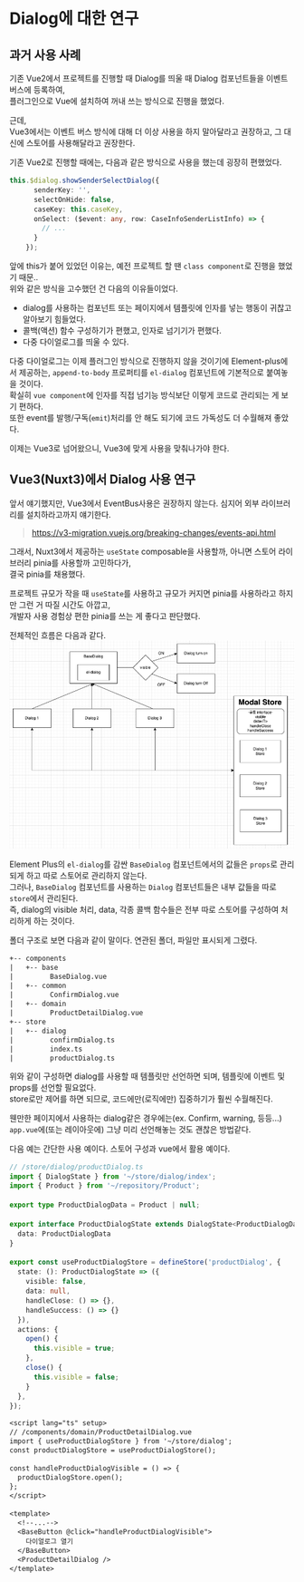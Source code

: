 # Dialog에 대한 연구
## 과거 사용 사례
기존 Vue2에서 프로젝트를 진행할 때 Dialog를 띄울 때 Dialog 컴포넌트들을 이벤트 버스에 등록하여,  
플러그인으로 Vue에 설치하여 꺼내 쓰는 방식으로 진행을 했었다.

근데,  
Vue3에서는 이벤트 버스 방식에 대해 더 이상 사용을 하지 말아달라고 권장하고, 그 대신에 스토어를 사용해달라고 권장한다.

기존 Vue2로 진행할 때에는, 다음과 같은 방식으로 사용을 했는데 굉장히 편했었다.
```typescript
this.$dialog.showSenderSelectDialog({
      senderKey: '',
      selectOnHide: false,
      caseKey: this.caseKey,
      onSelect: ($event: any, row: CaseInfoSenderListInfo) => {
        // ...
      }
    });
```
앞에 this가 붙어 있었던 이유는, 예전 프로젝트 할 땐 `class component`로 진행을 했었기 때문..  
위와 같은 방식을 고수했던 건 다음의 이유들이었다.
- dialog를 사용하는 컴포넌트 또는 페이지에서 템플릿에 인자를 넣는 행동이 귀찮고 알아보기 힘들었다. 
- 콜백(액션) 함수 구성하기가 편했고, 인자로 넘기기가 편했다.
- 다중 다이얼로그를 띄울 수 있다.

다중 다이얼로그는 이제 플러그인 방식으로 진행하지 않을 것이기에 Element-plus에서 제공하는, `append-to-body` 프로퍼티를 `el-dialog` 컴포넌트에 기본적으로 붙여놓을 것이다.    
확실히 `vue component`에 인자를 직접 넘기능 방식보단 이렇게 코드로 관리되는 게 보기 편하다.  
또한 event를 발행/구독(`emit`)처리를 안 해도 되기에 코드 가독성도 더 수월해져 좋았다.

이제는 Vue3로 넘어왔으니, Vue3에 맞게 사용을 맞춰나가야 한다.

## Vue3(Nuxt3)에서 Dialog 사용 연구
앞서 얘기했지만, Vue3에서 EventBus사용은 권장하지 않는다. 심지어 외부 라이브러리를 설치하라고까지 얘기한다.
> https://v3-migration.vuejs.org/breaking-changes/events-api.html

그래서, 
Nuxt3에서 제공하는 `useState` composable을 사용할까, 아니면 스토어 라이브러리 pinia를 사용할까 고민하다가,  
결국 pinia를 채용했다.

프로젝트 규모가 작을 때 `useState`를 사용하고 규모가 커지면 pinia를 사용하라고 하지만 그런 거 따질 시간도 아깝고,  
개발자 사용 경험상 편한 pinia를 쓰는 게 좋다고 판단했다.

전체적인 흐름은 다음과 같다.
![img.png](./image/dialog_process.png)

Element Plus의 `el-dialog`를 감싼 `BaseDialog` 컴포넌트에서의 값들은 `props`로 관리되게 하고 따로 스토어로 관리하지 않는다.  
그러나, `BaseDialog` 컴포넌트를 사용하는 `Dialog` 컴포넌트들은 내부 값들을 따로 `store`에서 관리된다.  
즉, dialog의 visible 처리, data, 각종 콜백 함수들은 전부 따로 스토어를 구성하여 처리하게 하는 것이다.

폴더 구조로 보면 다음과 같이 말이다. 연관된 폴더, 파일만 표시되게 그렸다.
```text
+-- components
|   +-- base
|         BaseDialog.vue
|   +-- common
|         ConfirmDialog.vue
|   +-- domain
|         ProductDetailDialog.vue
+-- store
|   +-- dialog
|         confirmDialog.ts
|         index.ts
|         productDialog.ts
```

위와 같이 구성하면 dialog를 사용할 때 템플릿만 선언하면 되며, 템플릿에 이벤트 및 props를 선언할 필요없다.  
store로만 제어를 하면 되므로, 코드에만(로직에만) 집중하기가 훨씬 수월해진다.

웬만한 페이지에서 사용하는 dialog같은 경우에는(ex. Confirm, warning, 등등...) `app.vue`에(또는 레이아웃에) 그냥 미리 선언해놓는 것도 괜찮은 방법같다.

다음 예는 간단한 사용 예이다. 스토어 구성과 vue에서 활용 예이다.
```typescript
// /store/dialog/productDialog.ts
import { DialogState } from '~/store/dialog/index';
import { Product } from '~/repository/Product';

export type ProductDialogData = Product | null;

export interface ProductDialogState extends DialogState<ProductDialogData> {
  data: ProductDialogData
}

export const useProductDialogStore = defineStore('productDialog', {
  state: (): ProductDialogState => ({
    visible: false,
    data: null,
    handleClose: () => {},
    handleSuccess: () => {}
  }),
  actions: {
    open() {
      this.visible = true;
    },
    close() {
      this.visible = false;
    }
  },
});
```
```vue
<script lang="ts" setup>
// /components/domain/ProductDetailDialog.vue
import { useProductDialogStore } from '~/store/dialog';
const productDialogStore = useProductDialogStore();

const handleProductDialogVisible = () => {
  productDialogStore.open();
};
</script>

<template>
  <!--...-->
  <BaseButton @click="handleProductDialogVisible">
    다이얼로그 열기
  </BaseButton>
  <ProductDetailDialog />
</template>
```
